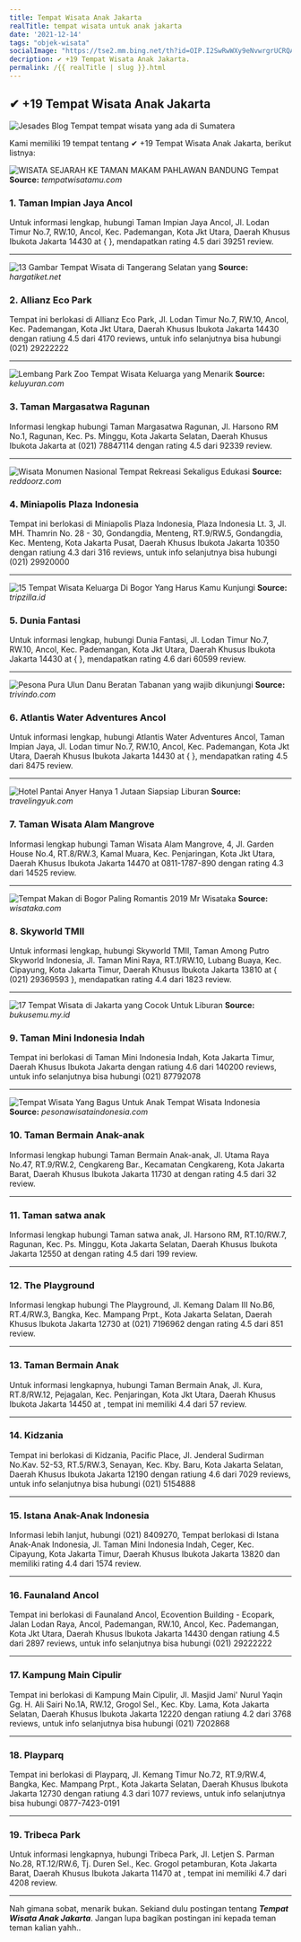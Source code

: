 ```yaml
---
title: Tempat Wisata Anak Jakarta
realTitle: tempat wisata untuk anak jakarta
date: '2021-12-14'
tags: "objek-wisata"
socialImage: "https://tse2.mm.bing.net/th?id=OIP.I2SwRwWXy9eNvwrgrUCRQAHaEr&amp;pid=15.1"
decription: ✔ +19 Tempat Wisata Anak Jakarta.
permalink: /{{ realTitle | slug }}.html
---
```


## ✔ +19 Tempat Wisata Anak Jakarta

![Jesades Blog Tempat  tempat wisata yang ada di Sumatera ](https://3.bp.blogspot.com/-isYgRdktHU0/UPp_tYQoYCI/AAAAAAAAAFM/hGzbELrwhFc/s1600/Bukit+Lawang+Sumatera+Utara.jpg)



Kami memiliki 19 tempat tentang ✔ +19 Tempat Wisata Anak Jakarta, berikut listnya:



![WISATA SEJARAH KE TAMAN MAKAM PAHLAWAN BANDUNG  Tempat ](https://tse1.mm.bing.net/th?id=OIP.0-ZUAM8s6jD3mnSOek6WtAAAAA&amp;pid=15.1)
**Source:** _tempatwisatamu.com_


### 1. Taman Impian Jaya Ancol



Untuk informasi lengkap, hubungi Taman Impian Jaya Ancol, Jl. Lodan Timur No.7, RW.10, Ancol, Kec. Pademangan, Kota Jkt Utara, Daerah Khusus Ibukota Jakarta 14430 at {  }, mendapatkan rating 4.5 dari 39251 review.

---


![ 13 Gambar Tempat Wisata di Tangerang Selatan yang ](https://tse2.mm.bing.net/th?id=OIP.pAV_WXILlzJdX7tuGRBOUQHaEK&amp;pid=15.1)
**Source:** _hargatiket.net_


### 2. Allianz Eco Park



Tempat ini berlokasi di Allianz Eco Park, Jl. Lodan Timur No.7, RW.10, Ancol, Kec. Pademangan, Kota Jkt Utara, Daerah Khusus Ibukota Jakarta 14430 dengan ratiung 4.5 dari 4170 reviews, untuk info selanjutnya bisa hubungi (021) 29222222

---


![Lembang Park  Zoo Tempat Wisata Keluarga yang Menarik](https://tse3.mm.bing.net/th?id=OIP.8s5-ii7I45ZdsW0qNyBvUQHaEI&amp;pid=15.1)
**Source:** _keluyuran.com_


### 3. Taman Margasatwa Ragunan



Informasi lengkap hubungi Taman Margasatwa Ragunan, Jl. Harsono RM No.1, Ragunan, Kec. Ps. Minggu, Kota Jakarta Selatan, Daerah Khusus Ibukota Jakarta at (021) 78847114 dengan rating 4.5 dari 92339 review.

---


![Wisata Monumen Nasional Tempat Rekreasi Sekaligus Edukasi ](https://tse4.mm.bing.net/th?id=OIP.4pHSkmRQvqd4VjBV2JztZwHaEK&amp;pid=15.1)
**Source:** _reddoorz.com_


### 4. Miniapolis Plaza Indonesia



Tempat ini berlokasi di Miniapolis Plaza Indonesia, Plaza Indonesia Lt. 3, Jl. MH. Thamrin No. 28 - 30, Gondangdia, Menteng, RT.9/RW.5, Gondangdia, Kec. Menteng, Kota Jakarta Pusat, Daerah Khusus Ibukota Jakarta 10350 dengan ratiung 4.3 dari 316 reviews, untuk info selanjutnya bisa hubungi (021) 29920000

---


![15 Tempat Wisata Keluarga Di Bogor Yang Harus Kamu Kunjungi](https://tse1.mm.bing.net/th?id=OIP.jwbDEBE2qrcIF1hooVmHRgHaDt&amp;pid=15.1)
**Source:** _tripzilla.id_


### 5. Dunia Fantasi



Untuk informasi lengkap, hubungi Dunia Fantasi, Jl. Lodan Timur No.7, RW.10, Ancol, Kec. Pademangan, Kota Jkt Utara, Daerah Khusus Ibukota Jakarta 14430 at {  }, mendapatkan rating 4.6 dari 60599 review.

---


![Pesona Pura Ulun Danu Beratan Tabanan yang wajib dikunjungi](https://tse1.mm.bing.net/th?id=OIP.VtXntey4TFlfLiHe8U0GRgHaEc&amp;pid=15.1)
**Source:** _trivindo.com_


### 6. Atlantis Water Adventures Ancol



Untuk informasi lengkap, hubungi Atlantis Water Adventures Ancol, Taman Impian Jaya, Jl. Lodan timur No.7, RW.10, Ancol, Kec. Pademangan, Kota Jkt Utara, Daerah Khusus Ibukota Jakarta 14430 at {  }, mendapatkan rating 4.5 dari 8475 review.

---


![Hotel Pantai Anyer Hanya 1 Jutaan Siapsiap Liburan](https://tse1.mm.bing.net/th?id=OIP.g4z01gfyQhaQijLx134kAwHaE8&amp;pid=15.1)
**Source:** _travelingyuk.com_


### 7. Taman Wisata Alam Mangrove



Informasi lengkap hubungi Taman Wisata Alam Mangrove, 4, Jl. Garden House No.4, RT.8/RW.3, Kamal Muara, Kec. Penjaringan, Kota Jkt Utara, Daerah Khusus Ibukota Jakarta 14470 at 0811-1787-890 dengan rating 4.3 dari 14525 review.

---


![Tempat Makan di Bogor Paling Romantis 2019  Mr Wisataka](https://tse4.mm.bing.net/th?id=OIP.jhJY1ULFLH2dqRHW-UJPxgHaE5&amp;pid=15.1)
**Source:** _wisataka.com_


### 8. Skyworld TMII



Untuk informasi lengkap, hubungi Skyworld TMII, Taman Among Putro Skyworld Indonesia, Jl. Taman Mini Raya, RT.1/RW.10, Lubang Buaya, Kec. Cipayung, Kota Jakarta Timur, Daerah Khusus Ibukota Jakarta 13810 at { (021) 29369593 }, mendapatkan rating 4.4 dari 1823 review.

---


![17 Tempat Wisata di Jakarta yang Cocok Untuk Liburan ](https://tse2.mm.bing.net/th?id=OIP.-Ita8PeCSCSeVYZEv2dbIgHaD5&amp;pid=15.1)
**Source:** _bukusemu.my.id_


### 9. Taman Mini Indonesia Indah



Tempat ini berlokasi di Taman Mini Indonesia Indah, Kota Jakarta Timur, Daerah Khusus Ibukota Jakarta dengan ratiung 4.6 dari 140200 reviews, untuk info selanjutnya bisa hubungi (021) 87792078

---


![Tempat Wisata Yang Bagus Untuk Anak  Tempat Wisata Indonesia](https://tse4.mm.bing.net/th?id=OIP.vhhFrCMBMgT3wVJtSyDHVQHaE0&amp;pid=15.1)
**Source:** _pesonawisataindonesia.com_


### 10. Taman Bermain Anak-anak



Informasi lengkap hubungi Taman Bermain Anak-anak, Jl. Utama Raya No.47, RT.9/RW.2, Cengkareng Bar., Kecamatan Cengkareng, Kota Jakarta Barat, Daerah Khusus Ibukota Jakarta 11730 at  dengan rating 4.5 dari 32 review.

---


### 11. Taman satwa anak



Informasi lengkap hubungi Taman satwa anak, Jl. Harsono RM, RT.10/RW.7, Ragunan, Kec. Ps. Minggu, Kota Jakarta Selatan, Daerah Khusus Ibukota Jakarta 12550 at  dengan rating 4.5 dari 199 review.

---


### 12. The Playground



Informasi lengkap hubungi The Playground, Jl. Kemang Dalam III No.B6, RT.4/RW.3, Bangka, Kec. Mampang Prpt., Kota Jakarta Selatan, Daerah Khusus Ibukota Jakarta 12730 at (021) 7196962 dengan rating 4.5 dari 851 review.

---


### 13. Taman Bermain Anak



Untuk informasi lengkapnya, hubungi Taman Bermain Anak, Jl. Kura, RT.8/RW.12, Pejagalan, Kec. Penjaringan, Kota Jkt Utara, Daerah Khusus Ibukota Jakarta 14450 at , tempat ini memiliki 4.4 dari 57 review.

---


### 14. Kidzania



Tempat ini berlokasi di Kidzania, Pacific Place, Jl. Jenderal Sudirman No.Kav. 52-53, RT.5/RW.3, Senayan, Kec. Kby. Baru, Kota Jakarta Selatan, Daerah Khusus Ibukota Jakarta 12190 dengan ratiung 4.6 dari 7029 reviews, untuk info selanjutnya bisa hubungi (021) 5154888

---


### 15. Istana Anak-Anak Indonesia



Informasi lebih lanjut, hubungi (021) 8409270, Tempat berlokasi di Istana Anak-Anak Indonesia, Jl. Taman Mini Indonesia Indah, Ceger, Kec. Cipayung, Kota Jakarta Timur, Daerah Khusus Ibukota Jakarta 13820 dan memiliki rating 4.4 dari 1574 review.

---


### 16. Faunaland Ancol



Tempat ini berlokasi di Faunaland Ancol, Ecovention Building - Ecopark, Jalan Lodan Raya, Ancol, Pademangan, RW.10, Ancol, Kec. Pademangan, Kota Jkt Utara, Daerah Khusus Ibukota Jakarta 14430 dengan ratiung 4.5 dari 2897 reviews, untuk info selanjutnya bisa hubungi (021) 29222222

---


### 17. Kampung Main Cipulir



Tempat ini berlokasi di Kampung Main Cipulir, Jl. Masjid Jami&#039; Nurul Yaqin Gg. H. Ali Sairi No.1A, RW.12, Grogol Sel., Kec. Kby. Lama, Kota Jakarta Selatan, Daerah Khusus Ibukota Jakarta 12220 dengan ratiung 4.2 dari 3768 reviews, untuk info selanjutnya bisa hubungi (021) 7202868

---


### 18. Playparq



Tempat ini berlokasi di Playparq, Jl. Kemang Timur No.72, RT.9/RW.4, Bangka, Kec. Mampang Prpt., Kota Jakarta Selatan, Daerah Khusus Ibukota Jakarta 12730 dengan ratiung 4.3 dari 1077 reviews, untuk info selanjutnya bisa hubungi 0877-7423-0191

---


### 19. Tribeca Park



Untuk informasi lengkapnya, hubungi Tribeca Park, Jl. Letjen S. Parman No.28, RT.12/RW.6, Tj. Duren Sel., Kec. Grogol petamburan, Kota Jakarta Barat, Daerah Khusus Ibukota Jakarta 11470 at , tempat ini memiliki 4.7 dari 4208 review.

---









Nah gimana sobat, menarik bukan. Sekiand dulu postingan tentang ***Tempat Wisata Anak Jakarta***. Jangan lupa bagikan postingan ini kepada teman teman kalian yahh..
